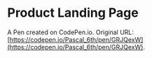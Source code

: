 # Product Landing Page

A Pen created on CodePen.io. Original URL: [https://codepen.io/Pascal_6th/pen/GRJQexW](https://codepen.io/Pascal_6th/pen/GRJQexW).


